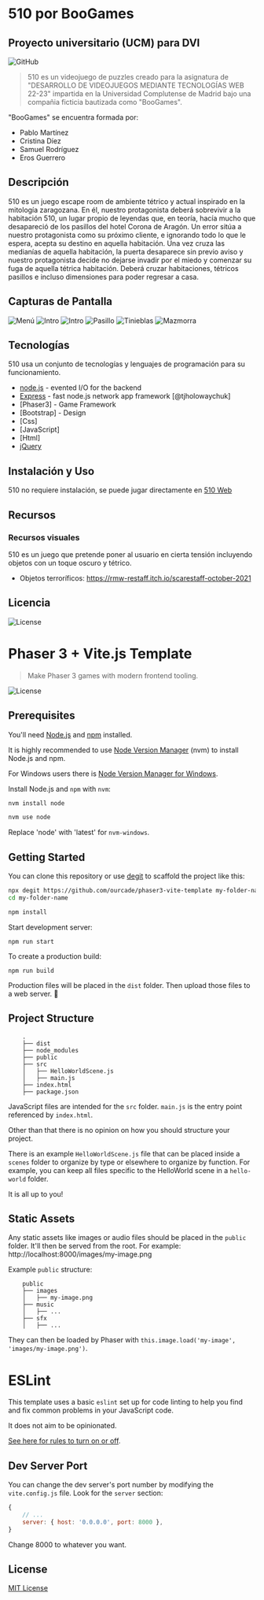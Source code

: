 # 510 por BooGames
## Proyecto universitario (UCM) para DVI

![GitHub](https://img.shields.io/github/license/dropbox/dropbox-sdk-java)

>510 es un videojuego de puzzles creado para la asignatura de "DESARROLLO DE VIDEOJUEGOS MEDIANTE 
>TECNOLOGÍAS WEB 22-23" impartida en la Universidad Complutense de Madrid bajo una compañia 
>ficticia bautizada como "BooGames".

"BooGames" se encuentra formada por:
- Pablo Martínez
- Cristina Díez
- Samuel Rodríguez
- Eros Guerrero

## Descripción

510 es un juego escape room de ambiente tétrico y actual inspirado en la mitología zaragozana. En él, nuestro protagonista deberá sobrevivir a la habitación 510, un lugar propio de leyendas que, en teoría, hacía mucho que desapareció de los pasillos del hotel Corona de Aragón. Un error sitúa a nuestro protagonista como su próximo cliente, e ignorando todo lo que le espera, acepta su destino en aquella habitación. Una vez cruza las medianías de aquella habitación, la puerta desaparece sin previo aviso y nuestro protagonista decide no dejarse invadir por el miedo y comenzar su fuga de aquella tétrica habitación. Deberá cruzar habitaciones, tétricos pasillos e incluso dimensiones para poder regresar a casa.


## Capturas de Pantalla

![Menú](https://user-images.githubusercontent.com/94256335/235437091-2b2026c8-c0c2-4d51-a895-29fabc66accf.png)
![Intro](https://user-images.githubusercontent.com/94256335/235437081-c36a9455-7d14-4ba7-9c0f-e64e5ae67b39.png)
![Intro](https://user-images.githubusercontent.com/94256335/235437084-b2649209-bf6d-4445-9bc6-82ec2fe8bff4.png)
![Pasillo](https://user-images.githubusercontent.com/94256335/235437085-4f3d5de8-150f-4190-813c-7b238fb7067d.png)
![Tinieblas](https://user-images.githubusercontent.com/94256335/235437087-e4ff98a6-a318-4bd7-9d06-b61decce306c.png)
![Mazmorra](https://user-images.githubusercontent.com/94256335/235437089-195d2435-a219-4885-b031-2ea1986f569c.png)



## Tecnologías

510 usa un conjunto de tecnologías y lenguajes de programación para su funcionamiento.

- [node.js] - evented I/O for the backend
- [Express] - fast node.js network app framework [@tjholowaychuk]
- [Phaser3] - Game Framework
- [Bootstrap] - Design
- [Css]
- [JavaScript]
- [Html]
- [jQuery]


## Instalación y Uso

510 no requiere instalación, se puede jugar directamente en [510 Web](https://crisselene.github.io/DVI/) 

## Recursos
### Recursos visuales
510 es un juego que pretende poner al usuario en cierta tensión incluyendo objetos con un toque oscuro y tétrico.
- Objetos terroríficos:
  https://rmw-restaff.itch.io/scarestaff-october-2021

## Licencia

![License](https://img.shields.io/badge/license-MIT-green)


   [node.js]: <http://nodejs.org>
   [jQuery]: <http://jquery.com>
   [express]: <http://expressjs.com>



# Phaser 3 + Vite.js Template
> Make Phaser 3 games with modern frontend tooling.

![License](https://img.shields.io/badge/license-MIT-green)

## Prerequisites

You'll need [Node.js](https://nodejs.org/en/) and [npm](https://www.npmjs.com/) installed.

It is highly recommended to use [Node Version Manager](https://github.com/nvm-sh/nvm) (nvm) to install Node.js and npm.

For Windows users there is [Node Version Manager for Windows](https://github.com/coreybutler/nvm-windows).

Install Node.js and `npm` with `nvm`:

```bash
nvm install node

nvm use node
```

Replace 'node' with 'latest' for `nvm-windows`.

## Getting Started

You can clone this repository or use [degit](https://github.com/Rich-Harris/degit) to scaffold the project like this:

```bash
npx degit https://github.com/ourcade/phaser3-vite-template my-folder-name
cd my-folder-name

npm install
```

Start development server:

```
npm run start
```

To create a production build:

```
npm run build
```

Production files will be placed in the `dist` folder. Then upload those files to a web server. 🎉

## Project Structure

```
    .
    ├── dist
    ├── node_modules
    ├── public
    ├── src
    │   ├── HelloWorldScene.js
    │   ├── main.js
	├── index.html
    ├── package.json
```

JavaScript files are intended for the `src` folder. `main.js` is the entry point referenced by `index.html`.

Other than that there is no opinion on how you should structure your project.

There is an example `HelloWorldScene.js` file that can be placed inside a `scenes` folder to organize by type or elsewhere to organize by function. For example, you can keep all files specific to the HelloWorld scene in a `hello-world` folder.

It is all up to you!

## Static Assets

Any static assets like images or audio files should be placed in the `public` folder. It'll then be served from the root. For example: http://localhost:8000/images/my-image.png

Example `public` structure:

```
    public
    ├── images
    │   ├── my-image.png
    ├── music
    │   ├── ...
    ├── sfx
    │   ├── ...
```

They can then be loaded by Phaser with `this.image.load('my-image', 'images/my-image.png')`.

# ESLint

This template uses a basic `eslint` set up for code linting to help you find and fix common problems in your JavaScript code.

It does not aim to be opinionated.

[See here for rules to turn on or off](https://eslint.org/docs/rules/).

## Dev Server Port

You can change the dev server's port number by modifying the `vite.config.js` file. Look for the `server` section:

```js
{
	// ...
	server: { host: '0.0.0.0', port: 8000 },
}
```

Change 8000 to whatever you want.

## License

[MIT License](https://github.com/ourcade/phaser3-vite-template/blob/master/LICENSE)
